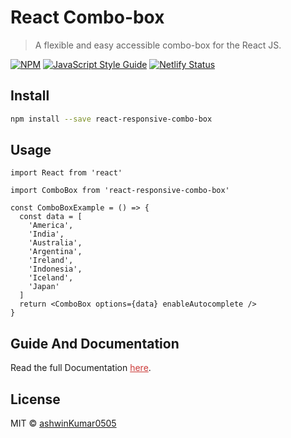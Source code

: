# React Combo-box

> A flexible and easy accessible combo-box for the React JS.

[![NPM](https://img.shields.io/npm/v/reactcombobox.svg)](https://www.npmjs.com/package/react-responsive-combo-box) [![JavaScript Style Guide](https://img.shields.io/badge/code_style-standard-brightgreen.svg)](https://standardjs.com) [![Netlify Status](https://api.netlify.com/api/v1/badges/246cf76a-5156-4e4f-bb83-c98de91b581f/deploy-status)](https://app.netlify.com/sites/react-combobox/deploys)


## Install

```bash
npm install --save react-responsive-combo-box
```

## Usage

```tsx
import React from 'react'

import ComboBox from 'react-responsive-combo-box'

const ComboBoxExample = () => {
  const data = [
    'America',
    'India',
    'Australia',
    'Argentina',
    'Ireland',
    'Indonesia',
    'Iceland',
    'Japan'
  ]
  return <ComboBox options={data} enableAutocomplete />
}
```

## Guide And Documentation

Read the full Documentation <a style="color:#cc3a38" href="https://react-combobox.netlify.app/">here</a>.

## License

MIT © [ashwinKumar0505](https://github.com/ashwinKumar0505)
